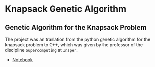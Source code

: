 # Knapsack Genetic Algorithm

## Genetic Algorithm for the Knapsack Problem

The project was an tranlation from the python genetic algorithm for the knapsack problem to C++, which was given by the professor of the discipline `Supercomputing` at `Insper`.

- [Notebook](https://colab.research.google.com/drive/1MTY0mbwvULHcHUMMi-5FunB0R9jHj9QP?usp=sharing)
